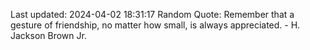 Last updated: 2024-04-02 18:31:17
Random Quote: Remember that a gesture of friendship, no matter how small, is always appreciated. - H. Jackson Brown Jr.
